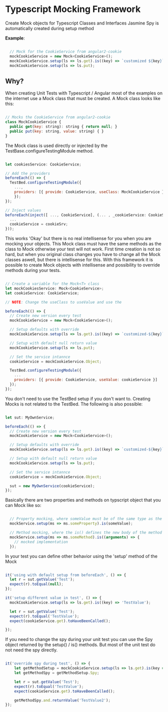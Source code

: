 # Typescript Mocking Framework

Create Mock objects for Typescript Classes and Interfaces
Jasmine Spy is automatically created during setup method

**Example**:

```javascript

  // Mock for the CookieService from angular2-cookie
  mockCookieService = new Mock<CookieService>();
  mockCookieService.setup(ls => ls.get).is((key) => `customized ${key}`);
  mockCookieService.setup(ls => ls.put);
```

## Why?

When creating Unit Tests with Typescript / Angular most of the examples on the internet use a Mock class that must be
created. A Mock class looks like this:

```javascript

// Mocks the CookieService from angular2-cookie
class MockCookieService {
  public get(key: string): string { return null; }
  public put(key: string, value: string) { }
}

```

The Mock class is used directly or injected by the TestBase.configureTestingModule method.

```javascript

let cookiesService: CookieService;

// Add the providers
beforeEach(() => {
  TestBed.configureTestingModule({
    ...,
    providers: [{ provide: CookieService, useClass: MockCookieService }]
    });
});

// Inject values
beforeEach(inject([ ..., CookieService], (... , _cookieService: CookieService) => {
  ...
  cookieService = cookieSrv;
}));
```

This works 'Okay' but there is no real intellisense for you when you are mocking your objects.
This Mock class must have the same methods as the class to Mock otherwise your test will not work. First time
creation is not so hard, but when you original class changes you have to change all the Mock classes aswell, but there
is intellisense for this. With this framework it is possible to create Mock objects with intellisense and possibility to
override methods during your tests.

```javascript

// Create a variable for the Mock<T> class
let mockCookiesService: Mock<CookieService>;
let cookieService: CookieService;

// NOTE: Change the useClass to useValue and use the

beforeEach(() => {
  // Create new version every test
  mockCookieService = new Mock<CookieService>();

  // Setup defaults with override
  mockCookieService.setup(ls => ls.get).is((key) => `customized-${key}`);

  // Setup with default null return value
  mockCookieService.setup(ls => ls.put);

  // Set the service intannce
  cookieService = mockCookieService.Object;

  TestBed.configureTestingModule({
    ...
    providers: [{ provide: CookieService, useValue: cookieService }]
  });
});

```

You don't need to use the TestBed setup if you don't want to. Creating Mocks is not related
to the TestBed. The following is also possible:

```javascript

let sut: MyOwnService;

beforeEach(() => {
  // Create new version every test
  mockCookieService = new Mock<CookieService>();

  // Setup defaults with override
  mockCookieService.setup(ls => ls.get).is((key) => `customized-${key}`);

  // Setup with default null return value
  mockCookieService.setup(ls => ls.put);

  // Set the service intannce
  cookieService = mockCookieService.Object;

  sut = new MyOwnService(cookieService);
});

```

Basically there are two properties and methods on typscript object that you can Mock like so:

```javascript

  // Property mocking, where someValue must be of the same type as the property
  mockService.setup(ms => ms.someProperty).is(someValue);

  // Method mocking, where the is() defines the new body of the method
  mockService.setup(ms => ms.someMethod).is((arguments) => {
    // mocked implementation
  });

```

In your test you can define other behavior using the 'setup' method of the Mock<T>

```javascript

it('using with default setup from beforeEach', () => {
  let r = sut.getValue('Test');
  expect(r).toEqual(null);
});

it('setup different value in test', () => {
  mockCookieService.setup(ls => ls.get).is((key) => 'TestValue');

  let r = sut.getValue('Test');
  expect(r).toEqual('TestValue');
  expect(cookieService.get).toHaveBeenCalled();

});

```

If you need to change the spy during your unit test you can use the Spy object returned
by the setup() / is() methods. But most of the unit test do not need the spy directly.

```javascript

it('override spy during test', () => {
    let getMethodSetup = mockCookieService.setup(ls => ls.get).is(key => 'TestValue');
    let getMethodSpy = getMethodSetup.Spy;

    let r = sut.getValue('Test');
    expect(r).toEqual('TestValue');
    expect(cookieService.get).toHaveBeenCalled();

    getMethodSpy.and.returnValue('TestValue2');
});

```
